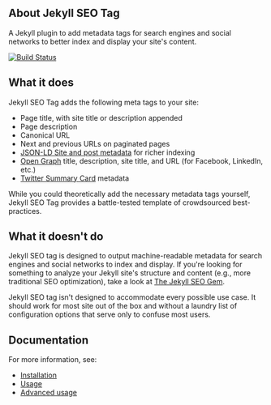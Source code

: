 ## About Jekyll SEO Tag

A Jekyll plugin to add metadata tags for search engines and social networks to better index and display your site's content.

[![Build Status](https://travis-ci.com/emmahsax/jekyll-seo-tag.svg?branch=main)](https://travis-ci.com/emmahsax/jekyll-seo-tag)

## What it does

Jekyll SEO Tag adds the following meta tags to your site:

* Page title, with site title or description appended
* Page description
* Canonical URL
* Next and previous URLs on paginated pages
* [JSON-LD Site and post metadata](https://developers.google.com/search/docs/guides/intro-structured-data) for richer indexing
* [Open Graph](https://ogp.me/) title, description, site title, and URL (for Facebook, LinkedIn, etc.)
* [Twitter Summary Card](https://dev.twitter.com/cards/overview) metadata

While you could theoretically add the necessary metadata tags yourself, Jekyll SEO Tag provides a battle-tested template of crowdsourced best-practices.

## What it doesn't do

Jekyll SEO tag is designed to output machine-readable metadata for search engines and social networks to index and display. If you're looking for something to analyze your Jekyll site's structure and content (e.g., more traditional SEO optimization), take a look at [The Jekyll SEO Gem](https://github.com/pmarsceill/jekyll-seo-gem).

Jekyll SEO tag isn't designed to accommodate every possible use case. It should work for most site out of the box and without a laundry list of configuration options that serve only to confuse most users.

## Documentation

For more information, see:

* [Installation](installation.md)
* [Usage](usage.md)
* [Advanced usage](advanced-usage.md)

